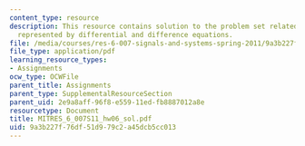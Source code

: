 ```yaml
---
content_type: resource
description: This resource contains solution to the problem set related to systems
  represented by differential and difference equations.
file: /media/courses/res-6-007-signals-and-systems-spring-2011/9a3b227f76df51d979c2a45dcb5cc013_MITRES_6_007S11_hw06_sol.pdf
file_type: application/pdf
learning_resource_types:
- Assignments
ocw_type: OCWFile
parent_title: Assignments
parent_type: SupplementalResourceSection
parent_uid: 2e9a8aff-96f8-e559-11ed-fb8887012a8e
resourcetype: Document
title: MITRES_6_007S11_hw06_sol.pdf
uid: 9a3b227f-76df-51d9-79c2-a45dcb5cc013
---
```

